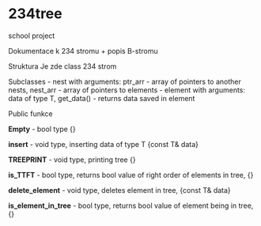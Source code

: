 # 234tree
school project

Dokumentace k 234 stromu + popis B-stromu

Struktura
Je zde class 234 strom

Subclasses - nest with arguments: ptr_arr - array of pointers to another nests, nest_arr - array of pointers to elements
           - element with arguments: data of type T, get_data() - returns data saved in element



Public funkce 

**Empty** - bool type {}

**insert** - void type, inserting data of type T {const T& data}

**TREEPRINT** - void type, printing tree {}

**is_TTFT** - bool type, returns bool value of right order of elements in tree, {}

**delete_element** - void type, deletes element in tree, {const T& data}

**is_element_in_tree** - bool type, returns bool value of element being in tree, {}

